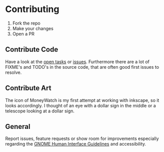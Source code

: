 # Contributing

1. Fork the repo
2. Make your changes
3. Open a PR

## Contribute Code

Have a look at the [open tasks](https://github.com/JCWasmx86/MoneyWatch/projects/1) or [issues](https://github.com/JCWasmx86/MoneyWatch/issues).
Furthermore there are a lot of FIXME's and TODO's in the source code, that are often good first issues to resolve.

## Contribute Art

The icon of MoneyWatch is my first attempt at working with inkscape, so it looks accordingly. I thought of an eye with a dollar sign in the middle or a telescope looking at a dollar sign.

## General

Report issues, feature requests or show room for improvements especially regarding the [GNOME Human Interface Guidelines](https://developer.gnome.org/hig/) and accessibility.
